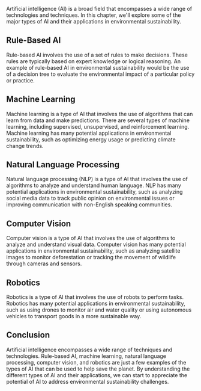 

Artificial intelligence (AI) is a broad field that encompasses a wide range of technologies and techniques. In this chapter, we'll explore some of the major types of AI and their applications in environmental sustainability.

Rule-Based AI
-------------

Rule-based AI involves the use of a set of rules to make decisions. These rules are typically based on expert knowledge or logical reasoning. An example of rule-based AI in environmental sustainability would be the use of a decision tree to evaluate the environmental impact of a particular policy or practice.

Machine Learning
----------------

Machine learning is a type of AI that involves the use of algorithms that can learn from data and make predictions. There are several types of machine learning, including supervised, unsupervised, and reinforcement learning. Machine learning has many potential applications in environmental sustainability, such as optimizing energy usage or predicting climate change trends.

Natural Language Processing
---------------------------

Natural language processing (NLP) is a type of AI that involves the use of algorithms to analyze and understand human language. NLP has many potential applications in environmental sustainability, such as analyzing social media data to track public opinion on environmental issues or improving communication with non-English speaking communities.

Computer Vision
---------------

Computer vision is a type of AI that involves the use of algorithms to analyze and understand visual data. Computer vision has many potential applications in environmental sustainability, such as analyzing satellite images to monitor deforestation or tracking the movement of wildlife through cameras and sensors.

Robotics
--------

Robotics is a type of AI that involves the use of robots to perform tasks. Robotics has many potential applications in environmental sustainability, such as using drones to monitor air and water quality or using autonomous vehicles to transport goods in a more sustainable way.

Conclusion
----------

Artificial intelligence encompasses a wide range of techniques and technologies. Rule-based AI, machine learning, natural language processing, computer vision, and robotics are just a few examples of the types of AI that can be used to help save the planet. By understanding the different types of AI and their applications, we can start to appreciate the potential of AI to address environmental sustainability challenges.
